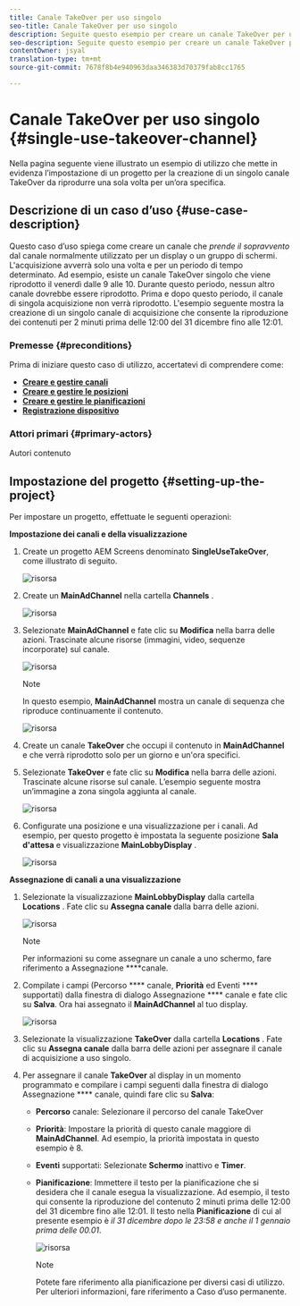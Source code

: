 ```yaml
---
title: Canale TakeOver per uso singolo
seo-title: Canale TakeOver per uso singolo
description: Seguite questo esempio per creare un canale TakeOver per un singolo utilizzo.
seo-description: Seguite questo esempio per creare un canale TakeOver per un singolo utilizzo.
contentOwner: jsyal
translation-type: tm+mt
source-git-commit: 7678f8b4e940963daa346383d70379fab8cc1765

---
```



# Canale TakeOver per uso singolo {#single-use-takeover-channel}

Nella pagina seguente viene illustrato un esempio di utilizzo che mette in evidenza l’impostazione di un progetto per la creazione di un singolo canale TakeOver da riprodurre una sola volta per un’ora specifica.


## Descrizione di un caso d’uso {#use-case-description}

Questo caso d’uso spiega come creare un canale che *prende il sopravvento* dal canale normalmente utilizzato per un display o un gruppo di schermi. L&#39;acquisizione avverrà solo una volta e per un periodo di tempo determinato.
Ad esempio, esiste un canale TakeOver singolo che viene riprodotto il venerdì dalle 9 alle 10. Durante questo periodo, nessun altro canale dovrebbe essere riprodotto. Prima e dopo questo periodo, il canale di singola acquisizione non verrà riprodotto. L&#39;esempio seguente mostra la creazione di un singolo canale di acquisizione che consente la riproduzione dei contenuti per 2 minuti prima delle 12:00 del 31 dicembre fino alle 12:01.

### Premesse {#preconditions}

Prima di iniziare questo caso di utilizzo, accertatevi di comprendere come:

* **[Creare e gestire canali](managing-channels.md)**
* **[Creare e gestire le posizioni](managing-locations.md)**
* **[Creare e gestire le pianificazioni](managing-schedules.md)**
* **[Registrazione dispositivo](device-registration.md)**

### Attori primari {#primary-actors}

Autori contenuto

## Impostazione del progetto {#setting-up-the-project}

Per impostare un progetto, effettuate le seguenti operazioni:

**Impostazione dei canali e della visualizzazione**

1. Create un progetto AEM Screens denominato **SingleUseTakeOver**, come illustrato di seguito.

   ![risorsa](assets/single-takeover1.png)

1. Create un **MainAdChannel** nella cartella **Channels** .

   ![risorsa](assets/single-takeover2.png)

1. Selezionate **MainAdChannel** e fate clic su **Modifica** nella barra delle azioni. Trascinate alcune risorse (immagini, video, sequenze incorporate) sul canale.

   ![risorsa](assets/single-takeover2.png)


   >[!NOTE]
   >In questo esempio, **MainAdChannel** mostra un canale di sequenza che riproduce continuamente il contenuto.

   ![risorsa](assets/single-takeover3.png)

1. Create un canale **TakeOver** che occupi il contenuto in **MainAdChannel** e che verrà riprodotto solo per un giorno e un&#39;ora specifici.

1. Selezionate **TakeOver** e fate clic su **Modifica** nella barra delle azioni. Trascinate alcune risorse sul canale. L’esempio seguente mostra un’immagine a zona singola aggiunta al canale.

   ![risorsa](assets/single-takeover4.png)

1. Configurate una posizione e una visualizzazione per i canali. Ad esempio, per questo progetto è impostata la seguente posizione **Sala d&#39;attesa** e visualizzazione **MainLobbyDisplay** .

   ![risorsa](assets/single-takeover5.png)

**Assegnazione di canali a una visualizzazione**

1. Selezionate la visualizzazione **MainLobbyDisplay** dalla cartella **Locations** . Fate clic su **Assegna canale** dalla barra delle azioni.

   ![risorsa](assets/single-takeover6.png)

   >[!NOTE]
   >Per informazioni su come assegnare un canale a uno schermo, fare riferimento a Assegnazione **[](channel-assignment.md)**canale.

1. Compilate i campi (Percorso **** canale, **Priorità** ed Eventi **** supportati) dalla finestra di dialogo Assegnazione **** canale e fate clic su **Salva**. Ora hai assegnato il **MainAdChannel** al tuo display.

   ![risorsa](assets/single-takeover7.png)

1. Selezionate la visualizzazione **TakeOver** dalla cartella **Locations** . Fate clic su **Assegna canale** dalla barra delle azioni per assegnare il canale di acquisizione a uso singolo.

1. Per assegnare il canale **TakeOver** al display in un momento programmato e compilare i campi seguenti dalla finestra di dialogo Assegnazione **** canale, quindi fare clic su **Salva**:

   * **Percorso** canale: Selezionare il percorso del canale TakeOver
   * **Priorità**: Impostare la priorità di questo canale maggiore di **MainAdChannel**. Ad esempio, la priorità impostata in questo esempio è 8.
   * **Eventi** supportati: Selezionate **Schermo** inattivo e **Timer**.
   * **Pianificazione**: Immettere il testo per la pianificazione che si desidera che il canale esegua la visualizzazione. Ad esempio, il testo qui consente la riproduzione del contenuto 2 minuti prima delle 12:00 del 31 dicembre fino alle 12:01.
Il testo nella **Pianificazione** di cui al presente esempio è *il 31 dicembre dopo le 23:58 e anche il 1 gennaio prima delle 00.01*.

      ![risorsa](assets/single-takeover8.png)

      >[!NOTE]
      >Potete fare riferimento alla pianificazione per diversi casi di utilizzo. Per ulteriori informazioni, fare riferimento a Caso d’uso permanente.